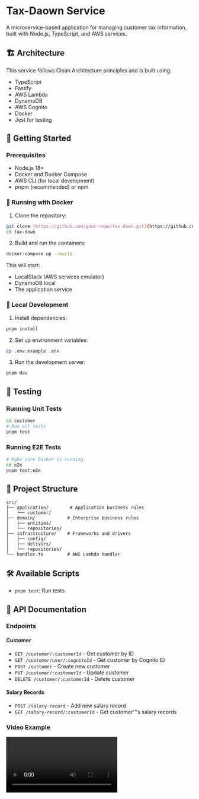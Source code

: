 # Tax-Daown Service

A microservice-based application for managing customer tax information, built with Node.js, TypeScript, and AWS services.

## 🏗️ Architecture

This service follows Clean Architecture principles and is built using:

- TypeScript
- Fastify
- AWS Lambda
- DynamoDB
- AWS Cognito
- Docker
- Jest for testing

## 🚀 Getting Started

### Prerequisites

- Node.js 18+
- Docker and Docker Compose
- AWS CLI (for local development)
- pnpm (recommended) or npm

### 🐳 Running with Docker

1. Clone the repository:
```bash
git clone [https://github.com/your-repo/tax-down.git](https://github.com/Wcamaly/tax-down.git)
cd tax-down
```

2. Build and run the containers:
```bash
docker-compose up --build
```

This will start:
- LocalStack (AWS services emulator)
- DynamoDB local
- The application service

### 🔧 Local Development

1. Install dependencies:
```bash
pnpm install
```

2. Set up environment variables:
```bash
cp .env.example .env
```

3. Run the development server:
```bash
pnpm dev
```

## 🧪 Testing

### Running Unit Tests

```bash
cd customer
# Run all tests
pnpm test
```

### Running E2E Tests

```bash
# Make sure Docker is running
cd e2e
pnpm test:e2e
```

## 📁 Project Structure

```
src/
├── application/        # Application business rules
│   └── customer/
├── domain/            # Enterprise business rules
│   ├── entities/
│   └── repositories/
├── infrastructure/    # Frameworks and drivers
│   ├── config/
│   ├── delivers/
│   └── repositories/
└── handler.ts         # AWS Lambda handler
```

## 🛠️ Available Scripts

- `pnpm test`: Run tests


## 📝 API Documentation

### Endpoints

#### Customer

- `GET /customer/:customerId` - Get customer by ID
- `GET /customer/user/:cognitoId` - Get customer by Cognito ID
- `POST /customer` - Create new customer
- `PUT /customer/:customerId` - Update customer
- `DELETE /customer/:customerId` - Delete customer

#### Salary Records

- `POST /salary-record` - Add new salary record
- `GET /salary-record/:customerId` - Get customer'\''s salary records


### Video Example

![Video Example](doc/example.mov)


